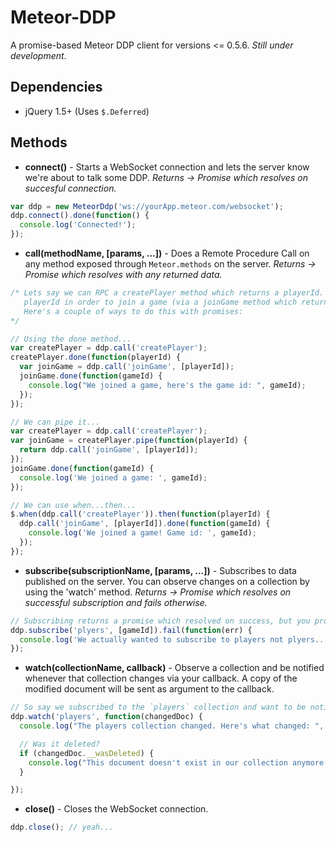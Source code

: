 Meteor-DDP
==========

A promise-based Meteor DDP client for versions <= 0.5.6. *Still under development*.

Dependencies
--------------------
* jQuery 1.5+ (Uses `$.Deferred`)


Methods
------------

* **connect()** - Starts a WebSocket connection and lets the server know we're about to talk some DDP. *Returns -> Promise which resolves on succesful connection.*

```js
var ddp = new MeteorDdp('ws://yourApp.meteor.com/websocket');
ddp.connect().done(function() {
  console.log('Connected!');
});
```
  
* **call(methodName, [params, ...])** - Does a Remote Procedure Call on any method exposed through `Meteor.methods` on the server. *Returns -> Promise which resolves with any returned data.*

```js
/* Lets say we can RPC a createPlayer method which returns a playerId. Lets also say that we need that 
   playerId in order to join a game (via a joinGame method which returns a gameId). 
   Here's a couple of ways to do this with promises: 
*/

// Using the done method...
var createPlayer = ddp.call('createPlayer');
createPlayer.done(function(playerId) {
  var joinGame = ddp.call('joinGame', [playerId]);
  joinGame.done(function(gameId) {
    console.log("We joined a game, here's the game id: ", gameId);
  });
});

// We can pipe it...
var createPlayer = ddp.call('createPlayer');
var joinGame = createPlayer.pipe(function(playerId) {
  return ddp.call('joinGame', [playerId]);
});
joinGame.done(function(gameId) {
  console.log('We joined a game: ', gameId);
});

// We can use when...then...
$.when(ddp.call('createPlayer')).then(function(playerId) {
  ddp.call('joinGame', [playerId]).done(function(gameId) {
    console.log('We joined a game! Game id: ', gameId);
  });
});
```

* **subscribe(subscriptionName, [params, ...])** - Subscribes to data published on the server. You can observe changes on a collection by using the 'watch' method. *Returns -> Promise which resolves on successful subscription and fails otherwise.*

```js
// Subscribing returns a promise which resolved on success, but you probably only care if the subscription fails...
ddp.subscribe('plyers', [gameId]).fail(function(err) {
  console.log('We actually wanted to subscribe to players not plyers...');
});
```

* **watch(collectionName, callback)** - Observe a collection and be notified whenever that collection changes via your callback. A copy of the modified document will be sent as argument to the callback.

```js
// So say we subscribed to the `players` collection and want to be notified when any change occurs:
ddp.watch('players', function(changedDoc) {
  console.log("The players collection changed. Here's what changed: ", changedDoc);

  // Was it deleted?
  if (changedDoc.__wasDeleted) {
    console.log("This document doesn't exist in our collection anymore :(");
  }

});
```

* **close()** - Closes the WebSocket connection.
```js
ddp.close(); // yeah...
```